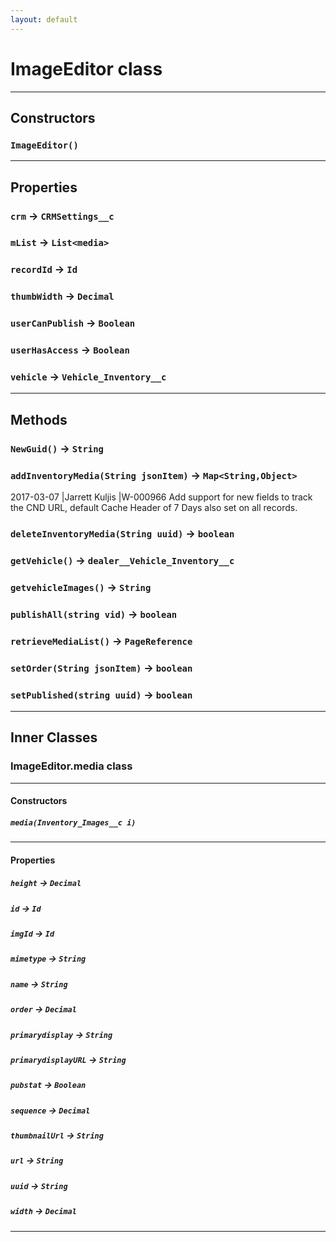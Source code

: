 ```yaml
---
layout: default
---
```

# ImageEditor class
---
## Constructors
### `ImageEditor()`
---
## Properties

### `crm` → `CRMSettings__c`

### `mList` → `List<media>`

### `recordId` → `Id`

### `thumbWidth` → `Decimal`

### `userCanPublish` → `Boolean`

### `userHasAccess` → `Boolean`

### `vehicle` → `Vehicle_Inventory__c`

---
## Methods
### `NewGuid()` → `String`
### `addInventoryMedia(String jsonItem)` → `Map<String,Object>`

 2017-03-07    |Jarrett Kuljis     |W-000966 Add support for new fields to track the CND URL, default Cache Header of 7 Days also set on all records.

### `deleteInventoryMedia(String uuid)` → `boolean`
### `getVehicle()` → `dealer__Vehicle_Inventory__c`
### `getvehicleImages()` → `String`
### `publishAll(string vid)` → `boolean`
### `retrieveMediaList()` → `PageReference`
### `setOrder(String jsonItem)` → `boolean`
### `setPublished(string uuid)` → `boolean`
---
## Inner Classes

### ImageEditor.media class
---
#### Constructors
##### `media(Inventory_Images__c i)`
---
#### Properties

##### `height` → `Decimal`

##### `id` → `Id`

##### `imgId` → `Id`

##### `mimetype` → `String`

##### `name` → `String`

##### `order` → `Decimal`

##### `primarydisplay` → `String`

##### `primarydisplayURL` → `String`

##### `pubstat` → `Boolean`

##### `sequence` → `Decimal`

##### `thumbnailUrl` → `String`

##### `url` → `String`

##### `uuid` → `String`

##### `width` → `Decimal`

---
